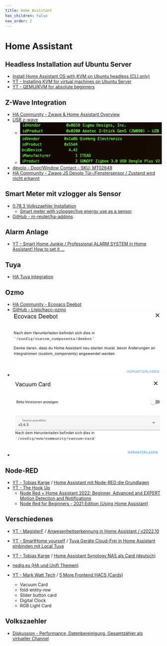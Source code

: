 ```yaml
---
title: Home Assistant
has_children: false
nav_order: 2
---
```


# Home Assistant

## Headless Installation auf Ubuntu Server

- [Install Home Assistant OS with KVM on Ubuntu headless (CLI only)](https://community.home-assistant.io/t/install-home-assistant-os-with-kvm-on-ubuntu-headless-cli-only/254941)
- [YT - Installing KVM for virtual machines on Ubuntu Server](https://www.youtube.com/watch?v=KCLaVlwfOHM)
- [YT - QEMU/KVM for absolute beginners](https://www.youtube.com/watch?v=BgZHbCDFODk)

## Z-Wave Integration
- [HA Community - Zwave & Home Assistant Overview](https://community.home-assistant.io/t/zwave-home-assistant-overview/277253)
- [USB z-wave](https://community.home-assistant.io/t/install-home-assistant-os-with-kvm-on-ubuntu-headless-cli-only/254941/21)
  - ![USB_Dongle_Zwave_Aeotec](/assets/images/USB_Dongle_Zwave_Aeotec.png)
  - ![USB_Dongle_Zigbee_Sonoff](/assets/images/USB_Dongle_Zigbee_Sonoff.png)
- [devolo - Door/Window Contact - SKU: MT02648](http://manuals-backend.z-wave.info/make.php?lang=de&sku=MT02648&cert=ZC10-14090007)
- [HA Community - Zwave JS Devolo Tür-/Fenstersensor / Zustand wird nicht erkannt](https://community.home-assistant.io/t/zwave-js-devolo-door-windows-sensor/434468)
 
## Smart Meter mit vzlogger als Sensor

- [0.78.3 Volkszaehler Installation](https://community.home-assistant.io/t/0-78-3-volkszaehler/70343/10)
  - [Smart meter with vzlogger/live energy use as a sensor](https://www.youtube.com/watch?v=t5r73WnufeA&t=140s)
- [GitHub - m-reuter/ha-addons](https://github.com/m-reuter/ha-addons)

## Alarm Anlage 

- [YT - Smart Home Junkie / Professional ALARM SYSTEM in Home Assistant! How to set it ...](https://www.youtube.com/watch?v=t5r73WnufeA&t=140s)

## Tuya

- [HA Tuya Integration](https://www.home-assistant.io/integrations/tuya/)

## Ozmo
- [HA Community - Ecovacs Deebot](https://community.home-assistant.io/t/ecovacs-deebot-900/275637/7)
- [GitHub - Ligio/hacc-ozmo](https://github.com/Ligio/hacc-ozmo)
- ![hacc-ozmo message after installation](/assets/images/msg_after_installation_ecovacs_deebot.png)
- ![Vacuum Card after installation](/assets/images/ha_vacuum_card_installation.png)


## Node-RED
- [YT - Tobias Karge](https://www.youtube.com/@tobiaskarge) / [Home Assistant mit Node-RED die Grundlagen](https://www.youtube.com/watch?v=MrA7mabL8eQ)
- [YT - The Hook Up](https://www.youtube.com/@TheHookUp)
  - [Node Red + Home Assistant 2022: Beginner, Advanced and EXPERT Motion Detection and Notifications](https://www.youtube.com/watch?v=wBUAUdLkYJM)
  - [Node Red for Beginners - 2021 Edition (Using Home Assistant)](https://www.youtube.com/watch?v=hBEb_FCLRU8)

## Verschiedenes

- [YT - MagisterF](https://www.youtube.com/@MagisterF) / [Anwesenheitserkennung in Home Assistant / v2022.10](https://www.youtube.com/watch?v=NoJIBqlkbNI)

- [YT - SmartHome yourself](https://www.youtube.com/@Smarthomeyourself) / [Tuya Geräte Cloud-Frei in Home Assistant einbinden mit Local Tuya](https://www.youtube.com/watch?v=Me1uEGq9QlI)

- [YT - Tobias Karge](https://www.youtube.com/@tobiaskarge) / [Home Assistant Synology NAS als Card (deutsch)](https://www.youtube.com/watch?v=4Adsef_5ECY)

- [nedig.es (HA und Unifi Themen)](https://nerdig.es/udm-pro-management-vlan/)
- [YT - Mark Watt Tech](https://www.youtube.com/@MarkWattTech) / [5 More Frontend HACS (Cards)](https://www.youtube.com/watch?v=_QqiqXw8K_Y)
  - Vacuum Card
  - fold-entity-row
  - Slider button card
  - Digital Clock
  - RGB Light Card

## Volkszaehler
- [Diskussion - Performance, Datenbereinigung, Gesamtzähler als virtueller Channel](https://volkszaehler-users.demo.volkszaehler.narkive.com/A9Dz6dUu/vz-users-performance-datenbereinigung-gesamtzahler-als-virtueller-channel)
